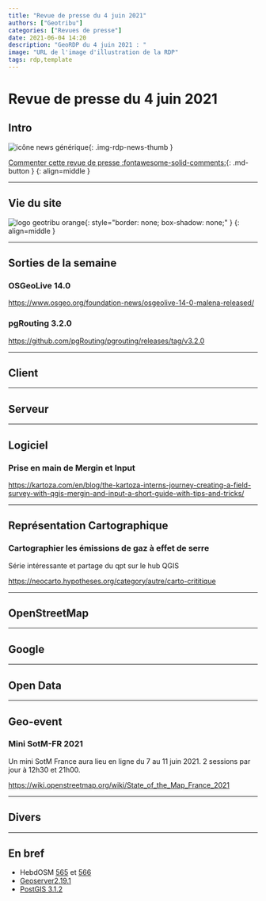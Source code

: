 ```yaml
---
title: "Revue de presse du 4 juin 2021"
authors: ["Geotribu"]
categories: ["Revues de presse"]
date: 2021-06-04 14:20
description: "GeoRDP du 4 juin 2021 : "
image: "URL de l'image d'illustration de la RDP"
tags: rdp,template
---
```


# Revue de presse du 4 juin 2021

## Intro

![icône news générique](https://cdn.geotribu.fr/img/internal/icons-rdp-news/news.png "News"){: .img-rdp-news-thumb }

[Commenter cette revue de presse :fontawesome-solid-comments:](#__comments){: .md-button }
{: align=middle }

----

## Vie du site

![logo geotribu orange](https://cdn.geotribu.fr/img/internal/charte/geotribu_logo_rectangle_384x80.png "logo geotribu orange"){: style="border: none; box-shadow: none;" }
{: align=middle }

----

## Sorties de la semaine

### OSGeoLive 14.0

<https://www.osgeo.org/foundation-news/osgeolive-14-0-malena-released/>

### pgRouting 3.2.0

<https://github.com/pgRouting/pgrouting/releases/tag/v3.2.0>

----

## Client

----

## Serveur

----

## Logiciel

### Prise en main de Mergin et Input

<https://kartoza.com/en/blog/the-kartoza-interns-journey-creating-a-field-survey-with-qgis-mergin-and-input-a-short-guide-with-tips-and-tricks/>

----

## Représentation Cartographique

### Cartographier les émissions de gaz à effet de serre

Série intéressante et partage du qpt sur le hub QGIS

<https://neocarto.hypotheses.org/category/autre/carto-crititique>

----

## OpenStreetMap

----

## Google

----

## Open Data

----

## Geo-event

### Mini SotM-FR 2021

Un mini SotM France aura lieu en ligne du 7 au 11 juin 2021. 2 sessions par jour à 12h30 et 21h00.

<https://wiki.openstreetmap.org/wiki/State_of_the_Map_France_2021>

----

## Divers

----

## En bref

- HebdOSM [565](https://weeklyosm.eu/fr/archives/14570) et [566](https://weeklyosm.eu/fr/archives/)
- [Geoserver2.19.1](http://geoserver.org/announcements/2021/05/24/geoserver-2-19-1-released.html)
- [PostGIS 3.1.2](http://postgis.net/2021/05/21/postgis-3.1.2/)

